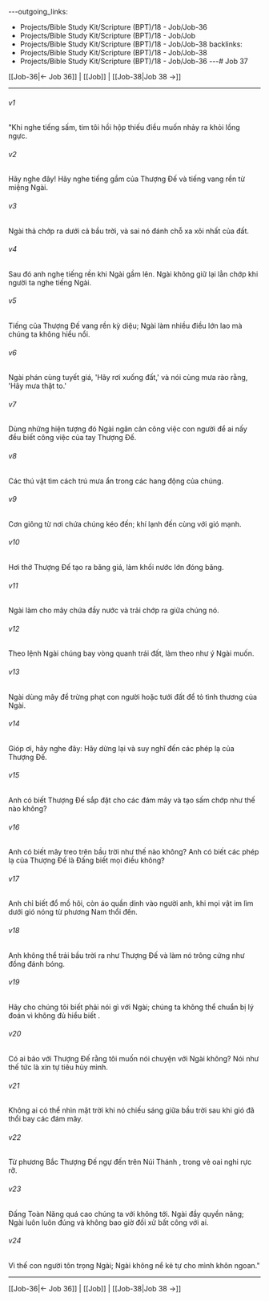 ---outgoing_links:
  - Projects/Bible Study Kit/Scripture (BPT)/18 - Job/Job-36
  - Projects/Bible Study Kit/Scripture (BPT)/18 - Job/Job
  - Projects/Bible Study Kit/Scripture (BPT)/18 - Job/Job-38
backlinks:
  - Projects/Bible Study Kit/Scripture (BPT)/18 - Job/Job-38
  - Projects/Bible Study Kit/Scripture (BPT)/18 - Job/Job-36
---# Job 37

[[Job-36|← Job 36]] | [[Job]] | [[Job-38|Job 38 →]]
***



###### v1 
"Khi nghe tiếng sấm, tim tôi hồi hộp thiếu điều muốn nhảy ra khỏi lồng ngực. 

###### v2 
Hãy nghe đây! Hãy nghe tiếng gầm của Thượng Đế và tiếng vang rền từ miệng Ngài. 

###### v3 
Ngài thả chớp ra dưới cả bầu trời, và sai nó đánh chỗ xa xôi nhất của đất. 

###### v4 
Sau đó anh nghe tiếng rền khi Ngài gầm lên. Ngài không giữ lại lằn chớp khi người ta nghe tiếng Ngài. 

###### v5 
Tiếng của Thượng Đế vang rền kỳ diệu; Ngài làm nhiều điều lớn lao mà chúng ta không hiểu nổi. 

###### v6 
Ngài phán cùng tuyết giá, 'Hãy rơi xuống đất,' và nói cùng mưa rào rằng, 'Hãy mưa thật to.' 

###### v7 
Dùng những hiện tượng đó Ngài ngăn cản công việc con người để ai nấy đều biết công việc của tay Thượng Đế. 

###### v8 
Các thú vật tìm cách trú mưa ẩn trong các hang động của chúng. 

###### v9 
Cơn giông từ nơi chứa chúng kéo đến; khí lạnh đến cùng với gió mạnh. 

###### v10 
Hơi thở Thượng Đế tạo ra băng giá, làm khối nước lớn đóng băng. 

###### v11 
Ngài làm cho mây chứa đầy nước và trải chớp ra giữa chúng nó. 

###### v12 
Theo lệnh Ngài chúng bay vòng quanh trái đất, làm theo như ý Ngài muốn. 

###### v13 
Ngài dùng mây để trừng phạt con người hoặc tưới đất để tỏ tình thương của Ngài. 

###### v14 
Gióp ơi, hãy nghe đây: Hãy dừng lại và suy nghĩ đến các phép lạ của Thượng Đế. 

###### v15 
Anh có biết Thượng Đế sắp đặt cho các đám mây và tạo sấm chớp như thế nào không? 

###### v16 
Anh có biết mây treo trên bầu trời như thế nào không? Anh có biết các phép lạ của Thượng Đế là Đấng biết mọi điều không? 

###### v17 
Anh chỉ biết đổ mồ hôi, còn áo quần dính vào người anh, khi mọi vật im lìm dưới gió nóng từ phương Nam thổi đến. 

###### v18 
Anh không thể trải bầu trời ra như Thượng Đế và làm nó trông cứng như đồng đánh bóng. 

###### v19 
Hãy cho chúng tôi biết phải nói gì với Ngài; chúng ta không thể chuẩn bị lý đoán vì không đủ hiểu biết . 

###### v20 
Có ai bảo với Thượng Đế rằng tôi muốn nói chuyện với Ngài không? Nói như thế tức là xin tự tiêu hủy mình. 

###### v21 
Không ai có thể nhìn mặt trời khi nó chiếu sáng giữa bầu trời sau khi gió đã thổi bay các đám mây. 

###### v22 
Từ phương Bắc Thượng Đế ngự đến trên Núi Thánh , trong vẻ oai nghi rực rỡ. 

###### v23 
Đấng Toàn Năng quá cao chúng ta với không tới. Ngài đầy quyền năng; Ngài luôn luôn đúng và không bao giờ đối xử bất công với ai. 

###### v24 
Vì thế con người tôn trọng Ngài; Ngài không nể kẻ tự cho mình khôn ngoan."

***
[[Job-36|← Job 36]] | [[Job]] | [[Job-38|Job 38 →]]
